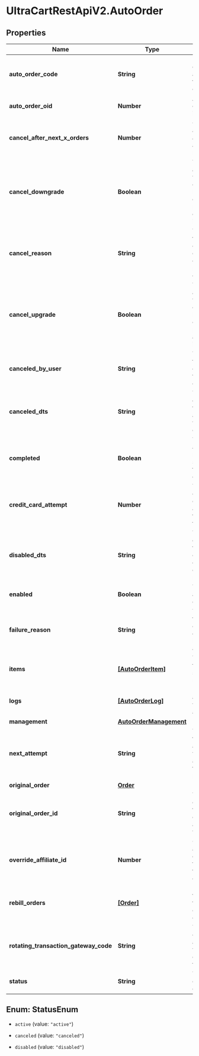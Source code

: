 # UltraCartRestApiV2.AutoOrder

## Properties
Name | Type | Description | Notes
------------ | ------------- | ------------- | -------------
**auto_order_code** | **String** | Unique code assigned to this auto order | [optional] 
**auto_order_oid** | **Number** | Auto order object identifier | [optional] 
**cancel_after_next_x_orders** | **Number** | Cancel this auto order after X additional rebills | [optional] 
**cancel_downgrade** | **Boolean** | True if the auto order was canceled because the customer purchased a downgrade item | [optional] 
**cancel_reason** | **String** | The reason this auto order was canceled by either merchant or customer | [optional] 
**cancel_upgrade** | **Boolean** | True if the auto order was canceled because the customer purchased an upgrade item | [optional] 
**canceled_by_user** | **String** | The user that canceled the auto order | [optional] 
**canceled_dts** | **String** | The date/time that the auto order was canceled | [optional] 
**completed** | **Boolean** | True if the auto order ran successfully to completion | [optional] 
**credit_card_attempt** | **Number** | The number of credit card attempts that have taken place | [optional] 
**disabled_dts** | **String** | The date/time the auto order was disabled due to failed rebills | [optional] 
**enabled** | **Boolean** | True if this auto order is enabled | [optional] 
**failure_reason** | **String** | The reason this auto order failed during the last rebill attempt | [optional] 
**items** | [**[AutoOrderItem]**](AutoOrderItem.md) | The items that are setup to rebill | [optional] 
**logs** | [**[AutoOrderLog]**](AutoOrderLog.md) | Logs associated with this auto order | [optional] 
**management** | [**AutoOrderManagement**](AutoOrderManagement.md) |  | [optional] 
**next_attempt** | **String** | The next time that the auto order will be attempted for processing | [optional] 
**original_order** | [**Order**](Order.md) |  | [optional] 
**original_order_id** | **String** | The original order id that this auto order is associated with. | [optional] 
**override_affiliate_id** | **Number** | Override the affiliate id given credit for rebills of this auto order | [optional] 
**rebill_orders** | [**[Order]**](Order.md) | Rebill orders that have taken place on this auto order | [optional] 
**rotating_transaction_gateway_code** | **String** | The RTG code associated with this order for future rebills | [optional] 
**status** | **String** | The status of the auto order | [optional] 


<a name="StatusEnum"></a>
## Enum: StatusEnum


* `active` (value: `"active"`)

* `canceled` (value: `"canceled"`)

* `disabled` (value: `"disabled"`)




